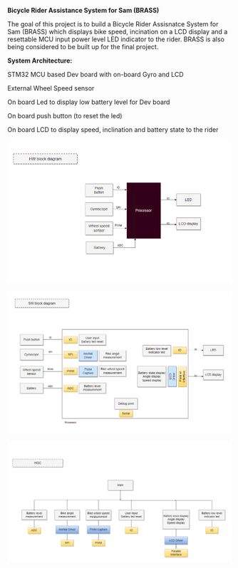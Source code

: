 **Bicycle Rider Assistance System for Sam (BRASS)**

The goal of this project is to build a Bicycle Rider Assisnatce System for Sam (BRASS) which displays bike speed, incination on a LCD display and a resettable MCU input power level LED indicator to the rider. BRASS is also being considered to be built up for the final project.



**System Architecture:**

STM32 MCU based Dev board with on-board Gyro and LCD

External Wheel Speed sensor

On board Led to display low battery level for Dev board

On board push button (to reset the led)

On board LCD to display speed, inclination and battery state to the rider


![hw_bd](https://github.com/kambadur/making_embedded_systems/blob/main/assignments/week_1/hw_bd.png)

![sw_bd](https://github.com/kambadur/making_embedded_systems/blob/main/assignments/week_1/sw_bd.png)

![hoc](https://github.com/kambadur/making_embedded_systems/blob/main/assignments/week_1/hoc.png)
